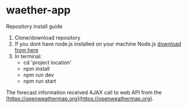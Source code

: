 # waether-app

Repository install guide
1. Clone/download repository
2. If you dont have node.js installed on your machine Node.js [download from here](https://nodejs.org/en/)
3. In terminal:
    - cd 'project location'
    - npm install
    - npm run dev
    - npm run start
    
    
The forecast information received AJAX call to web API from the [https://openweathermap.org](https://openweathermap.org).
